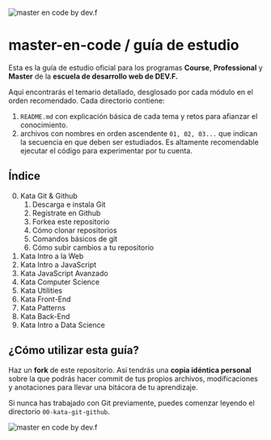 ![master en code by dev.f](https://storage.googleapis.com/campus-cvs/lectures/master-en-code.jpeg)

# master-en-code / guía de estudio

Esta es la guía de estudio oficial para los programas **Course**, **Professional** y **Master** de la **escuela de desarrollo web de DEV.F.**

Aquí encontrarás el temario detallado, desglosado por cada módulo en el orden recomendado. Cada directorio contiene:

1. `README.md` con explicación básica de cada tema y retos para afianzar el conocimiento.
2. archivos con nombres en orden ascendente `01, 02, 03...` que indican la secuencia en que deben ser estudiados. Es altamente recomendable ejecutar el código para experimentar por tu cuenta.

## Índice

0. Kata Git & Github
   1. Descarga e instala Git
   2. Regístrate en Github
   3. Forkea este repositorio
   4. Cómo clonar repositorios
   5. Comandos básicos de git
   6. Cómo subir cambios a tu repositorio
1. Kata Intro a la Web
2. Kata Intro a JavaScript
3. Kata JavaScript Avanzado
4. Kata Computer Science
5. Kata Utilities
6. Kata Front-End
7. Kata Patterns
8. Kata Back-End
9. Kata Intro a Data Science
   

## ¿Cómo utilizar esta guía?

Haz un **fork** de este repositorio. Así tendrás una **copia idéntica personal** sobre la que podrás hacer commit de tus propios archivos, modificaciones y anotaciones para llevar una bitácora de tu aprendizaje.

Si nunca has trabajado con Git previamente, puedes comenzar leyendo el directorio `00-kata-git-github`.

![master en code by dev.f](https://storage.googleapis.com/campus-cvs/lectures/banner-code.jpeg)